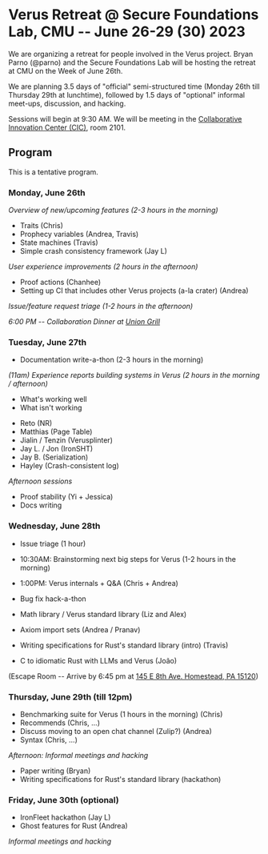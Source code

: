 # Verus Retreat @ Secure Foundations Lab, CMU -- June 26-29 (30) 2023

We are organizing a retreat for people involved in the Verus project.
Bryan Parno (@parno) and the Secure Foundations Lab will be hosting the retreat at CMU on the Week of June 26th.

We are planning 3.5 days of "official" semi-structured time (Monday 26th till Thursday 29th at lunchtime),
followed by 1.5 days of "optional" informal meet-ups, discussion, and hacking.

Sessions will begin at 9:30 AM.  We will be meeting in the [Collaborative Innovation Center (CIC)](https://www.cylab.cmu.edu/about/visiting.html), room 2101.

## Program

This is a tentative program.

### Monday, June 26th

*Overview of new/upcoming features (2-3 hours in the morning)*

- Traits (Chris)
- Prophecy variables (Andrea, Travis)
- State machines (Travis)
- Simple crash consistency framework (Jay L)

*User experience improvements (2 hours in the afternoon)*

- Proof actions (Chanhee)
- Setting up CI that includes other Verus projects (a-la crater) (Andrea)

*Issue/feature request triage (1-2 hours in the afternoon)*

*6:00 PM -- Collaboration Dinner at [Union Grill](https://goo.gl/maps/FuDFyREMUxLjNWeC8)*

### Tuesday, June 27th

- Documentation write-a-thon  (2-3 hours in the morning)

*(11am) Experience reports building systems in Verus (2 hours in the morning / afternoon)*

- What's working well
- What isn't working

* Reto (NR)
* Matthias (Page Table)
* Jialin / Tenzin (Verusplinter)
* Jay L. / Jon (IronSHT)
* Jay B. (Serialization)
* Hayley (Crash-consistent log)

*Afternoon sessions*

- Proof stability (Yi + Jessica)
- Docs writing

### Wednesday, June 28th

- Issue triage (1 hour)
- 10:30AM: Brainstorming next big steps for Verus (1-2 hours in the morning)

- 1:00PM: Verus internals + Q&A (Chris + Andrea)
- Bug fix hack-a-thon
- Math library / Verus standard library (Liz and Alex)
- Axiom import sets (Andrea / Pranav)
- Writing specifications for Rust's standard library (intro) (Travis)
- C to idiomatic Rust with LLMs and Verus (João)

(Escape Room -- Arrive by 6:45 pm at [145 E 8th Ave. Homestead, PA 15120](https://goo.gl/maps/33vqyYG5MsLq5mzv5))

### Thursday, June 29th (till 12pm)

- Benchmarking suite for Verus (1 hours in the morning) (Chris)
- Recommends (Chris, ...)
- Discuss moving to an open chat channel (Zulip?) (Andrea)
- Syntax (Chris, ...)

*Afternoon: Informal meetings and hacking*

- Paper writing (Bryan)
- Writing specifications for Rust's standard library (hackathon)

### Friday, June 30th (optional)

- IronFleet hackathon (Jay L)
- Ghost features for Rust (Andrea)

*Informal meetings and hacking*